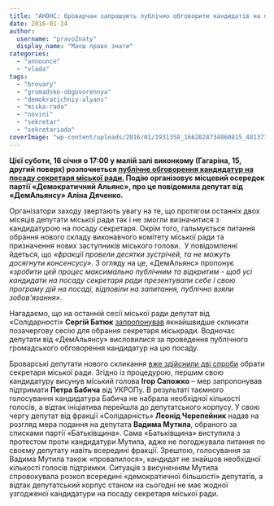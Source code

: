 ```yaml
---
title: "АНОНС: броварчан запрошують публічно обговорити кандидатів на посаду секретаря міськради"
date: 2016-01-14
author: 
  username: "pravoZnaty"
  display_name: "Маєш право знати"
categories: 
  - "announce"
  - "vlada"
tags: 
  - "brovary"
  - "gromadske-obgovorennya"
  - "demokratichniy-alyans"
  - "miska-rada"
  - "novini"
  - "sekretar"
  - "sekretariada"
coverImage: "wp-content/uploads/2016/01/1931358_1662024734060815_4813719982799648147_n.jpg"
---
```


**Цієї суботи, 16 січня о 17:00 у малій залі виконкому (Гагаріна, 15, другий поверх) розпочнеться [публічне обговорення кандидатур на посаду секретаря міської ради.](https://www.facebook.com/events/1541630526155544/) Подію організовує місцевий осередок партії «Демократичний Альянс», про це повідомила депутат від «ДемАльянсу» Аліна Дяченко.**

Організатори заходу звертають увагу на те, що протягом останніх двох місяців депутати міської ради так і не змогли визначитися з кандидатурою на посаду секретаря. Окрім того, гальмується питання обрання нового складу виконавчого комітету міської ради та призначення нових заступників міського голови.  У повідомленні йдеться, що _«фракції провели десятки зустрічей, та не можуть досягнути консенсусу»_. З огляду на це, «ДемАльянс» пропонує _«зробити цей процес максимально публічним та відкритим - щоб усі кандидати на посаду секретаря ради презентували себе і свою програму дій на посаді, відповіли на запитання, публічно взяли зобов'язання»._

Нагадаємо, що на останній сесії міської ради депутат від «Солідарності» **Сергій Батюк** [запропонував](https://mpz.brovary.org/solidarnist-vymagaye-yaknajshvydshe-obraty-sekretarya-miskrady-demalyans-za-gromadske-obgovorennya-kandydativ/) якнайшвидше скликати позачергову сесію для обрання секретаря міськради. Водночас депутати від «ДемАльянсу» висловилися за проведення публічного громадського обговорення кандидатур на цю посаду.

Броварські депутати нового скликання [вже здійснили дві спроби](https://mpz.brovary.org/kryza-u-miskradi-zagostryuyetsya-deputaty-i-mer-uvijshly-v-zhorstkyj-klinch/) обрати секретаря міської ради. Згідно із процедурою, першим свою кандидатуру висунув міський голова **Ігор Сапожко** – мер запропонував підтримати **Петра Бабича** від УКРОПу. В результаті таємного голосування кандидатура Бабича не набрала необхідної кількості голосів, а відтак ініціатива перейшла до депутатського корпусу. У свою чергу депутат від фракції «Солідарність» **Леонід Черепейник** надав на розгляд мера подання на депутата **Вадима Мутила**, обраного за списками партії «Батьківщина». Сама «Батьківщина» виступила з протестом проти кандидатури Мутила, адже не погоджувала питання по своєму депутату навіть всередині фракції. Зрештою, голосування за Вадима Мутила також «провалилося», кандидат не знайшов необхідної кількості голосів підтримки. Ситуація з висуненням Мутила спровокувала розкол всередині «демократичної більшості» депутатів, а відтак депутатський корпус станом на сьогодні не має жодної узгодженої кандидатури на посаду секретаря міської ради.
